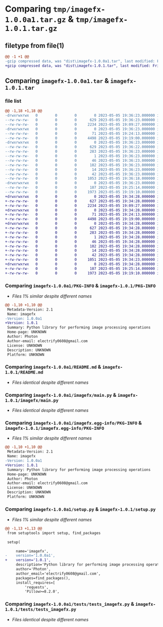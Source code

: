 # Comparing `tmp/imagefx-1.0.0a1.tar.gz` & `tmp/imagefx-1.0.1.tar.gz`

## filetype from file(1)

```diff
@@ -1 +1 @@
-gzip compressed data, was "dist\imagefx-1.0.0a1.tar", last modified: Fri May  5 19:36:23 2023, max compression
+gzip compressed data, was "dist\imagefx-1.0.1.tar", last modified: Fri May  5 19:34:28 2023, max compression
```

## Comparing `imagefx-1.0.0a1.tar` & `imagefx-1.0.1.tar`

### file list

```diff
@@ -1,18 +1,18 @@
-drwxrwxrwx   0        0        0        0 2023-05-05 19:36:23.000000 imagefx-1.0.0a1/
--rw-rw-rw-   0        0        0      629 2023-05-05 19:36:23.000000 imagefx-1.0.0a1/PKG-INFO
--rw-rw-rw-   0        0        0     2234 2023-05-05 19:09:27.000000 imagefx-1.0.0a1/README.md
-drwxrwxrwx   0        0        0        0 2023-05-05 19:36:23.000000 imagefx-1.0.0a1/imagefx/
--rw-rw-rw-   0        0        0       71 2023-05-05 19:24:13.000000 imagefx-1.0.0a1/imagefx/__init__.py
--rw-rw-rw-   0        0        0     4498 2023-05-05 19:19:00.000000 imagefx-1.0.0a1/imagefx/main.py
-drwxrwxrwx   0        0        0        0 2023-05-05 19:36:23.000000 imagefx-1.0.0a1/imagefx.egg-info/
--rw-rw-rw-   0        0        0      629 2023-05-05 19:36:22.000000 imagefx-1.0.0a1/imagefx.egg-info/PKG-INFO
--rw-rw-rw-   0        0        0      283 2023-05-05 19:36:23.000000 imagefx-1.0.0a1/imagefx.egg-info/SOURCES.txt
--rw-rw-rw-   0        0        0        1 2023-05-05 19:36:23.000000 imagefx-1.0.0a1/imagefx.egg-info/dependency_links.txt
--rw-rw-rw-   0        0        0       46 2023-05-05 19:36:23.000000 imagefx-1.0.0a1/imagefx.egg-info/entry_points.txt
--rw-rw-rw-   0        0        0      102 2023-05-05 19:36:23.000000 imagefx-1.0.0a1/imagefx.egg-info/requires.txt
--rw-rw-rw-   0        0        0       14 2023-05-05 19:36:23.000000 imagefx-1.0.0a1/imagefx.egg-info/top_level.txt
--rw-rw-rw-   0        0        0       42 2023-05-05 19:36:23.000000 imagefx-1.0.0a1/setup.cfg
--rw-rw-rw-   0        0        0     1053 2023-05-05 19:36:18.000000 imagefx-1.0.0a1/setup.py
-drwxrwxrwx   0        0        0        0 2023-05-05 19:36:23.000000 imagefx-1.0.0a1/tests/
--rw-rw-rw-   0        0        0      107 2023-05-05 19:25:14.000000 imagefx-1.0.0a1/tests/__init__.py
--rw-rw-rw-   0        0        0     1973 2023-05-05 19:19:10.000000 imagefx-1.0.0a1/tests/tests_imagefx.py
+drwxrwxrwx   0        0        0        0 2023-05-05 19:34:28.000000 imagefx-1.0.1/
+-rw-rw-rw-   0        0        0      627 2023-05-05 19:34:28.000000 imagefx-1.0.1/PKG-INFO
+-rw-rw-rw-   0        0        0     2234 2023-05-05 19:09:27.000000 imagefx-1.0.1/README.md
+drwxrwxrwx   0        0        0        0 2023-05-05 19:34:28.000000 imagefx-1.0.1/imagefx/
+-rw-rw-rw-   0        0        0       71 2023-05-05 19:24:13.000000 imagefx-1.0.1/imagefx/__init__.py
+-rw-rw-rw-   0        0        0     4498 2023-05-05 19:19:00.000000 imagefx-1.0.1/imagefx/main.py
+drwxrwxrwx   0        0        0        0 2023-05-05 19:34:28.000000 imagefx-1.0.1/imagefx.egg-info/
+-rw-rw-rw-   0        0        0      627 2023-05-05 19:34:28.000000 imagefx-1.0.1/imagefx.egg-info/PKG-INFO
+-rw-rw-rw-   0        0        0      283 2023-05-05 19:34:28.000000 imagefx-1.0.1/imagefx.egg-info/SOURCES.txt
+-rw-rw-rw-   0        0        0        1 2023-05-05 19:34:28.000000 imagefx-1.0.1/imagefx.egg-info/dependency_links.txt
+-rw-rw-rw-   0        0        0       46 2023-05-05 19:34:28.000000 imagefx-1.0.1/imagefx.egg-info/entry_points.txt
+-rw-rw-rw-   0        0        0      102 2023-05-05 19:34:28.000000 imagefx-1.0.1/imagefx.egg-info/requires.txt
+-rw-rw-rw-   0        0        0       14 2023-05-05 19:34:28.000000 imagefx-1.0.1/imagefx.egg-info/top_level.txt
+-rw-rw-rw-   0        0        0       42 2023-05-05 19:34:28.000000 imagefx-1.0.1/setup.cfg
+-rw-rw-rw-   0        0        0     1051 2023-05-05 19:34:23.000000 imagefx-1.0.1/setup.py
+drwxrwxrwx   0        0        0        0 2023-05-05 19:34:28.000000 imagefx-1.0.1/tests/
+-rw-rw-rw-   0        0        0      107 2023-05-05 19:25:14.000000 imagefx-1.0.1/tests/__init__.py
+-rw-rw-rw-   0        0        0     1973 2023-05-05 19:19:10.000000 imagefx-1.0.1/tests/tests_imagefx.py
```

### Comparing `imagefx-1.0.0a1/PKG-INFO` & `imagefx-1.0.1/PKG-INFO`

 * *Files 1% similar despite different names*

```diff
@@ -1,10 +1,10 @@
 Metadata-Version: 2.1
 Name: imagefx
-Version: 1.0.0a1
+Version: 1.0.1
 Summary: Python library for performing image processing operations
 Home-page: UNKNOWN
 Author: Photon
 Author-email: electrify0608@gmail.com
 License: UNKNOWN
 Description: UNKNOWN
 Platform: UNKNOWN
```

### Comparing `imagefx-1.0.0a1/README.md` & `imagefx-1.0.1/README.md`

 * *Files identical despite different names*

### Comparing `imagefx-1.0.0a1/imagefx/main.py` & `imagefx-1.0.1/imagefx/main.py`

 * *Files identical despite different names*

### Comparing `imagefx-1.0.0a1/imagefx.egg-info/PKG-INFO` & `imagefx-1.0.1/imagefx.egg-info/PKG-INFO`

 * *Files 1% similar despite different names*

```diff
@@ -1,10 +1,10 @@
 Metadata-Version: 2.1
 Name: imagefx
-Version: 1.0.0a1
+Version: 1.0.1
 Summary: Python library for performing image processing operations
 Home-page: UNKNOWN
 Author: Photon
 Author-email: electrify0608@gmail.com
 License: UNKNOWN
 Description: UNKNOWN
 Platform: UNKNOWN
```

### Comparing `imagefx-1.0.0a1/setup.py` & `imagefx-1.0.1/setup.py`

 * *Files 1% similar despite different names*

```diff
@@ -1,13 +1,13 @@
 from setuptools import setup, find_packages
 
 setup(
 
     name='imagefx',
-    version='1.0.0a1',
+    version='1.0.1',
     description='Python library for performing image processing operations',
     author='Photon',
     author_email='electrify0608@gmail.com',
     packages=find_packages(),
     install_requires=[
         'requests',
         'Pillow>=8.2.0',
```

### Comparing `imagefx-1.0.0a1/tests/tests_imagefx.py` & `imagefx-1.0.1/tests/tests_imagefx.py`

 * *Files identical despite different names*

